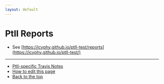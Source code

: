 ```yaml
---
layout: default
---
```

# PtII Reports
* See [https://icyphy.github.io/ptII-test/reports](https://icyphy.github.io/ptII-test/)

---
* [PtII-specific Travis Notes](https://wiki.eecs.berkeley.edu/ptexternal/Main/Travis)
* [How to edit this page](../edit.html)
* [Back to the top](../index.html)


